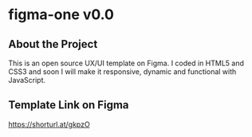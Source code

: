 # figma-one v0.0

## About the Project

This is an open source UX/UI template on Figma. I coded in HTML5 and CSS3 and soon I will make it responsive, dynamic and functional with JavaScript.

## Template Link on Figma

https://shorturl.at/gkpzO
